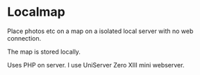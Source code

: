 # Localmap
Place photos etc on a map on a isolated local server with no web connection.

The map is stored locally.

Uses PHP on server. I use UniServer Zero XIII mini webserver.